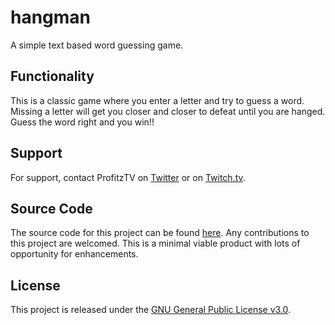 # hangman
A simple text based word guessing game.

## Functionality
This is a classic game where you enter a letter and try to guess a word.
Missing a letter will get you closer and closer to defeat until you are hanged.
Guess the word right and you win!!

## Support
For support, contact ProfitzTV on [Twitter](https://www.twitter.com/profitztv) or on [Twitch.tv](https://www.twitch.tv/profitztv).

## Source Code
The source code for this project can be found [here](https://github.com/Profitz/hangman).
Any contributions to this project are welcomed.  This is a minimal viable product with lots of opportunity for enhancements.

## License
This project is released under the [GNU General Public License v3.0](https://www.gnu.org/licenses/gpl-3.0.html).
